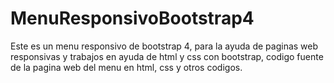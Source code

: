 # MenuResponsivoBootstrap4
Este es un menu responsivo de bootstrap 4, para la ayuda de paginas web responsivas y trabajos en ayuda de html y css con bootstrap, codigo fuente de la pagina web del menu en html, css y otros codigos.
